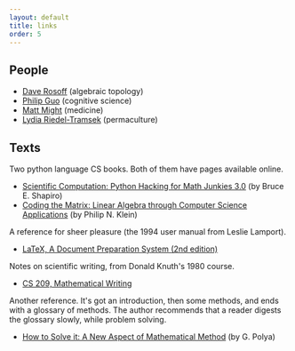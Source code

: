 ```yaml
---
layout: default
title: links
order: 5
---
```


## People

+ [Dave Rosoff](http://www.collegeofidaho.edu/directory/dave-w-rosoff-phd) (algebraic topology)
+ [Philip Guo](http://pgbovine.net/writings.htm) (cognitive science)
+ [Matt Might](http://matt.might.net/) (medicine)
+ [Lydia Riedel-Tramsek](http://www.sonnwendhof.de/) (permaculture)

## Texts

Two python language CS books. Both of them have pages available online. 
- [Scientific Computation: Python Hacking for Math Junkies 3.0](http://calculuscastle.com/pythonbook.html)  (by Bruce E. Shapiro)
- [Coding the Matrix: Linear Algebra through Computer Science Applications](http://codingthematrix.com/) 
  (by Philip N. Klein) 

A reference for sheer pleasure (the 1994 user manual from Leslie Lamport).
- [LaTeX, A Document Preparation System (2nd edition)](https://www.amazon.com/LaTeX-Document-Preparation-System-2nd/dp/0201529831)

Notes on scientific writing, from Donald Knuth's 1980 course.
- [CS 209, Mathematical Writing](http://jmlr.csail.mit.edu/reviewing-papers/knuth_mathematical_writing.pdf)

Another reference. It's got an introduction, then some methods, and ends with a glossary of methods. The author recommends that a reader digests the glossary slowly, while problem solving.
- [How to Solve it: A New Aspect of Mathematical Method](https://notendur.hi.is/hei2/teaching/Polya_HowToSolveIt.pdf) (by G. Polya) 


